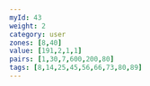 ```yaml
---
myId: 43
weight: 2
category: user
zones: [8,40]
value: [191,2,1,1]
pairs: [1,30,7,600,200,80]
tags: [8,14,25,45,56,66,73,80,89]
---
```

